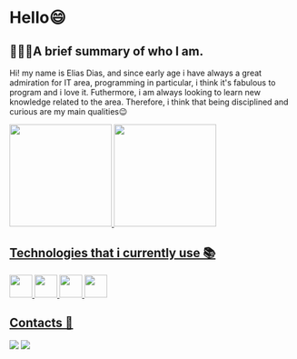 # Hello😄
## 👨🏻‍💻A brief summary of who I am. 
Hi! my name is Elias Dias, and since early age i have always a great admiration for IT area, programming in particular, i think it's fabulous to program and i love it. Futhermore, i am always looking to learn new knowledge related to the area. Therefore, i think that being disciplined and curious are my main qualities😉

<div>
<a href="https://github.com/Elias-Dias-De-Araujo">
<img height="180em" src="https://github-readme-stats.vercel.app/api?username=Elias-Dias-De-Araujo&show_icons=true&theme=dark&include_all_commits=true&count_private=true"/>
<img height="180em" src="https://github-readme-stats.vercel.app/api/top-langs/?username=Elias-Dias-De-Araujo&layout=compact&langs_count=7&theme=dark"/>
</div>

## Technologies that i currently use 📚
<img src="https://cdn.jsdelivr.net/gh/devicons/devicon/icons/typescript/typescript-original.svg" width="40" height="40"/> <img src="https://cdn.jsdelivr.net/gh/devicons/devicon/icons/javascript/javascript-original.svg" width="40" height="40"/> <img src="https://cdn.jsdelivr.net/gh/devicons/devicon/icons/nodejs/nodejs-original.svg" width="40" height="40"/> <img src="https://cdn.jsdelivr.net/gh/devicons/devicon/icons/java/java-original.svg" width="40" height="40"/>


## Contacts 💬
<div>
<a href = "mailto:eliasdiasdearaujo2@gmail.com"><img src="https://img.shields.io/badge/Gmail-D14836?style=for-the-badge&logo=gmail&logoColor=white" target="_blank"></a>
<a href="https://www.linkedin.com/in/elias-dias-7193361b7/" target="_blank"><img src="https://img.shields.io/badge/-LinkedIn-%230077B5?style=for-the-badge&logo=linkedin&logoColor=white" target="_blank"></a>   
</div>
